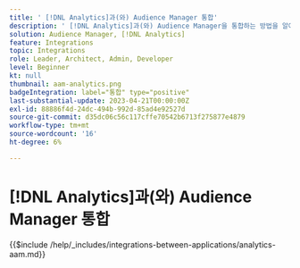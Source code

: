 ```yaml
---
title: ' [!DNL Analytics]과(와) Audience Manager 통합'
description: ' [!DNL Analytics]과(와) Audience Manager을 통합하는 방법을 알아봅니다.'
solution: Audience Manager, [!DNL Analytics]
feature: Integrations
topic: Integrations
role: Leader, Architect, Admin, Developer
level: Beginner
kt: null
thumbnail: aam-analytics.png
badgeIntegration: label="통합" type="positive"
last-substantial-update: 2023-04-21T00:00:00Z
exl-id: 88886f4d-24dc-494b-992d-85ad4e92527d
source-git-commit: d35dc06c56c117cffe70542b6713f275877e4879
workflow-type: tm+mt
source-wordcount: '16'
ht-degree: 6%

---
```


# [!DNL Analytics]과(와) Audience Manager 통합

{{$include /help/_includes/integrations-between-applications/analytics-aam.md}}
